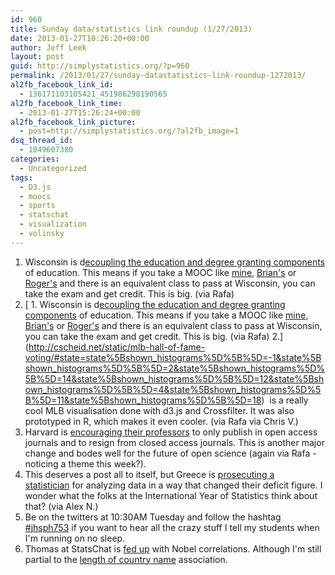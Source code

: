 ```yaml
---
id: 960
title: Sunday data/statistics link roundup (1/27/2013)
date: 2013-01-27T10:26:20+00:00
author: Jeff Leek
layout: post
guid: http://simplystatistics.org/?p=960
permalink: /2013/01/27/sunday-datastatistics-link-roundup-1272013/
al2fb_facebook_link_id:
  - 136171103105421_451986298190565
al2fb_facebook_link_time:
  - 2013-01-27T15:26:24+00:00
al2fb_facebook_link_picture:
  - post=http://simplystatistics.org/?al2fb_image=1
dsq_thread_id:
  - 1049607380
categories:
  - Uncategorized
tags:
  - D3.js
  - moocs
  - sports
  - statschat
  - visualization
  - volinsky
---
```

  1. Wisconsin is d[ecoupling the education and degree granting components](http://marginalrevolution.com/marginalrevolution/2013/01/the-wisconsin-revolution.html) of education. This means if you take a MOOC like [mine](https://www.coursera.org/course/dataanalysis), [Brian's](https://www.coursera.org/course/biostats) or [Roger's](https://www.coursera.org/course/compdata) and there is an equivalent class to pass at Wisconsin, you can take the exam and get credit. This is big. (via Rafa)
  2. [  1. Wisconsin is d[ecoupling the education and degree granting components](http://marginalrevolution.com/marginalrevolution/2013/01/the-wisconsin-revolution.html) of education. This means if you take a MOOC like [mine](https://www.coursera.org/course/dataanalysis), [Brian's](https://www.coursera.org/course/biostats) or [Roger's](https://www.coursera.org/course/compdata) and there is an equivalent class to pass at Wisconsin, you can take the exam and get credit. This is big. (via Rafa)
  2.](http://cscheid.net/static/mlb-hall-of-fame-voting/#state=state%5Bshown_histograms%5D%5B%5D=-1&state%5Bshown_histograms%5D%5B%5D=2&state%5Bshown_histograms%5D%5B%5D=14&state%5Bshown_histograms%5D%5B%5D=12&state%5Bshown_histograms%5D%5B%5D=4&state%5Bshown_histograms%5D%5B%5D=11&state%5Bshown_histograms%5D%5B%5D=18)  is a really cool MLB visualisation done with d3.js and Crossfilter. It was also prototyped in R, which makes it even cooler. (via Rafa via Chris V.)
  3. Harvard is [encouraging their professors](http://www.guardian.co.uk/science/2012/apr/24/harvard-university-journal-publishers-prices) to only publish in open access journals and to resign from closed access journals. This is another major change and bodes well for the future of open science (again via Rafa - noticing a theme this week?).
  4. This deserves a post all to itself, but Greece is [prosecuting a statistician](http://www.ekathimerini.com/4dcgi/_w_articles_wsite3_1_26/01/2013_480606) for analyzing data in a way that changed their deficit figure. I wonder what the folks at the International Year of Statistics think about that? (via Alex N.)
  5. Be on the twitters at 10:30AM Tuesday and follow the hashtag [#jhsph753](https://twitter.com/search/realtime?q=%23jhsph753&src=typd) if you want to hear all the crazy stuff I tell my students when I'm running on no sleep.
  6. Thomas at StatsChat is [fed up](http://www.statschat.org.nz/2013/01/24/enough-with-the-nobel-correlations-already/) with Nobel correlations. Although I'm still partial to the [length of country name](http://www.statschat.org.nz/2012/10/12/even-better-than-chocolate/) association.